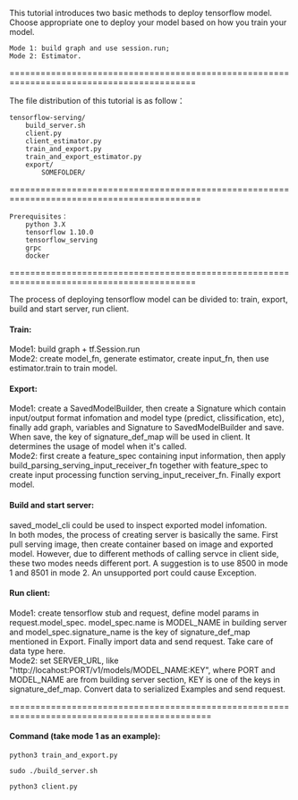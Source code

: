 This tutorial introduces two basic methods to deploy tensorflow model. Choose appropriate one to deploy your model based on how you train your model.  

	Mode 1: build graph and use session.run;  
	Mode 2: Estimator.  

==========================================================================================

The file distribution of this tutorial is as follow：  
	
	tensorflow-serving/  
		build_server.sh  
		client.py  
		client_estimator.py  
		train_and_export.py   
		train_and_export_estimator.py  
		export/  
			SOMEFOLDER/  

===========================================================================================

	Prerequisites：  
		python 3.X  
		tensorflow 1.10.0  
		tensorflow_serving  
		grpc  
		docker  
    
==========================================================================================

The process of deploying tensorflow model can be divided to: train, export, build and start server, run client.

#### Train:  
Mode1:  build graph + tf.Session.run  
Mode2:  create model_fn, generate estimator, create input_fn, then use estimator.train to train model.
  
#### Export:  
Mode1: create a SavedModelBuilder, then create a Signature which contain input/output format infomation and model type (predict, clissification, etc), finally add graph, variables and Signature to SavedModelBuilder and save. When save, the key of signature_def_map will be used in client. It determines the usage of model when it's called.  
Mode2: first create a feature_spec containing input information, then apply build_parsing_serving_input_receiver_fn together with feature_spec to create input processing function serving_input_receiver_fn. Finally export model.  
  
#### Build and start server:  
saved_model_cli could be used to inspect exported model infomation.  
In both modes, the process of creating server is basically the same. First pull serving image, then create container based on image and exported model. However, due to different methods of calling servce in client side, these two modes needs different port. A suggestion is to use 8500 in mode 1 and 8501 in mode 2. An unsupported port could cause Exception.  
  
#### Run client:  
Mode1: create tensorflow stub and request, define model params in request.model_spec. model_spec.name is MODEL_NAME in building server and model_spec.signature_name is the key of signature_def_map mentioned in Export. Finally import data and send request. Take care of data type here.  
Mode2: set SERVER_URL, like "http://locahost:PORT/v1/models/MODEL_NAME:KEY", where PORT and MODEL_NAME are from building server section, KEY is one of the keys in signature_def_map. Convert data to serialized Examples and send request.  

=============================================================================================

#### Command (take mode 1 as an example):  

	python3 train_and_export.py  

	sudo ./build_server.sh  

	python3 client.py  
